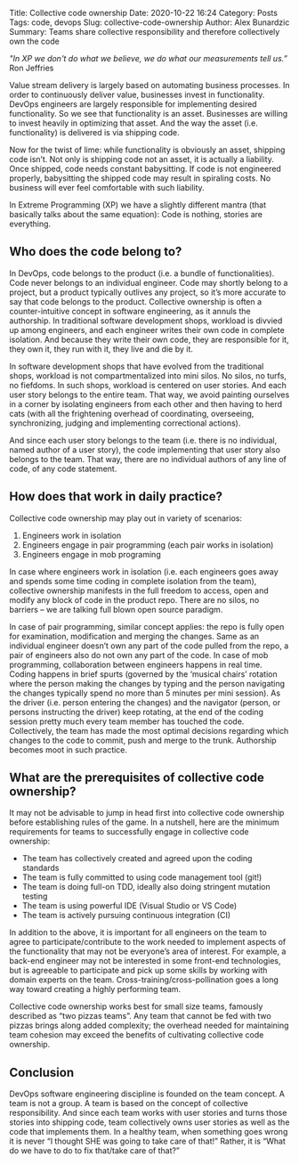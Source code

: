 Title: Collective code ownership
Date: 2020-10-22 16:24
Category: Posts
Tags: code, devops
Slug: collective-code-ownership
Author: Alex Bunardzic
Summary: Teams share collective responsibility and therefore collectively own the code

_"In XP we don't do what we believe, we do what our measurements tell us.”_ Ron Jeffries

Value stream delivery is largely based on automating business processes. In order to continuously deliver value, businesses invest in functionality. DevOps engineers are largely responsible for implementing desired functionality.
So we see that functionality is an asset. Businesses are willing to invest heavily in optimizing that asset. And the way the asset (i.e. functionality) is delivered is via shipping code.

Now for the twist of lime: while functionality is obviously an asset, shipping code isn’t. Not only is shipping code not an asset, it is actually a liability. Once shipped, code needs constant babysitting. If code is not engineered properly, babysitting the shipped code may result in spiraling costs. No business will ever feel comfortable with such liability.

In Extreme Programming (XP) we have a slightly different mantra (that basically talks about the same equation): Code is nothing, stories are everything.

## Who does the code belong to?

In DevOps, code belongs to the product (i.e. a bundle of functionalities). Code never belongs to an individual engineer. Code may shortly belong to a project, but a product typically outlives any project, so it’s more accurate to say that code belongs to the product.
Collective ownership is often a counter-intuitive concept in software engineering, as it annuls the authorship. In traditional software development shops, workload is divvied up among engineers, and each engineer writes their own code in complete isolation. And because they write their own code, they are responsible for it, they own it, they run with it, they live and die by it.

In software development shops that have evolved from the traditional shops, workload is not compartmentalized into mini silos. No silos, no turfs, no fiefdoms. In such shops, workload is centered on user stories. And each user story belongs to the entire team. That way, we avoid painting ourselves in a corner by isolating engineers from each other and then having to herd cats (with all the frightening overhead of coordinating, overseeing, synchronizing, judging and implementing correctional actions).

And since each user story belongs to the team (i.e. there is no individual, named author of a user story), the code implementing that user story also belongs to the team. That way, there are no individual authors of any line of code, of any code statement.

## How does that work in daily practice?

Collective code ownership may play out in variety of scenarios:

1.	Engineers work in isolation
2.	Engineers engage in pair programming (each pair works in isolation)
3.	Engineers engage in mob programing

In case where engineers work in isolation (i.e. each engineers goes away and spends some time coding in complete isolation from the team), collective ownership manifests in the full freedom to access, open and modify any block of code in the product repo. There are no silos, no barriers – we are talking full blown open source paradigm.

In case of pair programming, similar concept applies: the repo is fully open for examination, modification and merging the changes. Same as an individual engineer doesn’t own any part of the code pulled from the repo, a pair of engineers also do not own any part of the code.
In case of mob programming, collaboration between engineers happens in real time. Coding happens in brief spurts (governed by the ‘musical chairs’ rotation where the person making the changes by typing and the person navigating the changes typically spend no more than 5 minutes per mini session). As the driver (i.e. person entering the changes) and the navigator (person, or persons instructing the driver) keep rotating, at the end of the coding session pretty much every team member has touched the code. Collectively, the team has made the most optimal decisions regarding which changes to the code to commit, push and merge to the trunk. Authorship becomes moot in such practice.

## What are the prerequisites of collective code ownership?

It may not be advisable to jump in head first into collective code ownership before establishing rules of the game. In a nutshell, here are the minimum requirements for teams to successfully engage in collective code ownership:

- The team has collectively created and agreed upon the coding standards
- The team is fully committed to using code management tool (git!)
- The team is doing full-on TDD, ideally also doing stringent mutation testing
- The team is using powerful IDE (Visual Studio or VS Code)
- The team is actively pursuing continuous integration (CI)

In addition to the above, it is important for all engineers on the team to agree to participate/contribute to the work needed to implement aspects of the functionality that may not be everyone’s area of interest. For example, a back-end engineer may not be interested in some front-end technologies, but is agreeable to participate and pick up some skills by working with domain experts on the team. Cross-training/cross-pollination goes a long way toward creating a highly performing team.

Collective code ownership works best for small size teams, famously described as “two pizzas teams”. Any team that cannot be fed with two pizzas brings along added complexity; the overhead needed for maintaining team cohesion may exceed the benefits of cultivating collective code ownership.

## Conclusion

DevOps software engineering discipline is founded on the team concept. A team is not a group. A team is based on the concept of collective responsibility. And since each team works with user stories and turns those stories into shipping code, team collectively owns user stories as well as the code that implements them.
In a healthy team, when something goes wrong it is never “I thought SHE was going to take care of that!” Rather, it is “What do we have to do to fix that/take care of that?”

<br /><br />